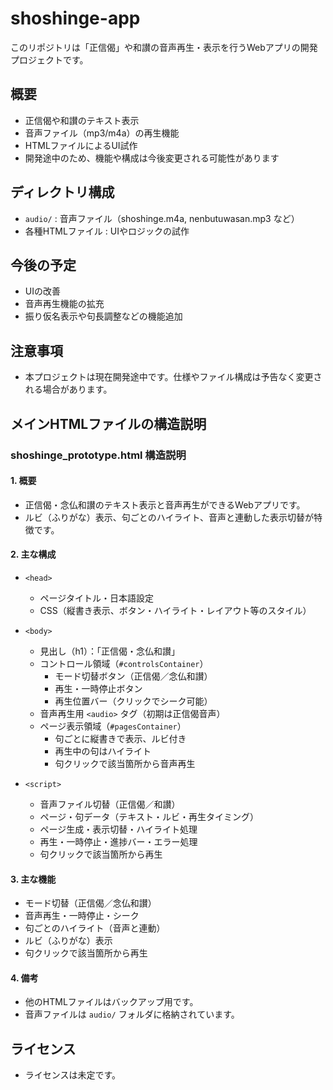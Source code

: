 # shoshinge-app

このリポジトリは「正信偈」や和讃の音声再生・表示を行うWebアプリの開発プロジェクトです。

## 概要
- 正信偈や和讃のテキスト表示
- 音声ファイル（mp3/m4a）の再生機能
- HTMLファイルによるUI試作
- 開発途中のため、機能や構成は今後変更される可能性があります

## ディレクトリ構成
- `audio/` : 音声ファイル（shoshinge.m4a, nenbutuwasan.mp3 など）
- 各種HTMLファイル : UIやロジックの試作

## 今後の予定
- UIの改善
- 音声再生機能の拡充
- 振り仮名表示や句長調整などの機能追加

## 注意事項
- 本プロジェクトは現在開発途中です。仕様やファイル構成は予告なく変更される場合があります。


## メインHTMLファイルの構造説明

### shoshinge_prototype.html 構造説明

#### 1. 概要
- 正信偈・念仏和讃のテキスト表示と音声再生ができるWebアプリです。
- ルビ（ふりがな）表示、句ごとのハイライト、音声と連動した表示切替が特徴です。

#### 2. 主な構成

- `<head>`
	- ページタイトル・日本語設定
	- CSS（縦書き表示、ボタン・ハイライト・レイアウト等のスタイル）

- `<body>`
	- 見出し（h1）：「正信偈・念仏和讃」
	- コントロール領域（`#controlsContainer`）
		- モード切替ボタン（正信偈／念仏和讃）
		- 再生・一時停止ボタン
		- 再生位置バー（クリックでシーク可能）
	- 音声再生用 `<audio>` タグ（初期は正信偈音声）
	- ページ表示領域（`#pagesContainer`）
		- 句ごとに縦書きで表示、ルビ付き
		- 再生中の句はハイライト
		- 句クリックで該当箇所から音声再生

- `<script>`
	- 音声ファイル切替（正信偈／和讃）
	- ページ・句データ（テキスト・ルビ・再生タイミング）
	- ページ生成・表示切替・ハイライト処理
	- 再生・一時停止・進捗バー・エラー処理
	- 句クリックで該当箇所から再生

#### 3. 主な機能
- モード切替（正信偈／念仏和讃）
- 音声再生・一時停止・シーク
- 句ごとのハイライト（音声と連動）
- ルビ（ふりがな）表示
- 句クリックで該当箇所から再生

#### 4. 備考
- 他のHTMLファイルはバックアップ用です。
- 音声ファイルは `audio/` フォルダに格納されています。

## ライセンス
- ライセンスは未定です。
